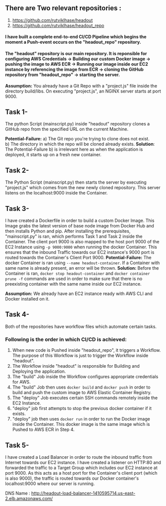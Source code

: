 ## There are Two relevant repositories : 
1) https://github.com/rutviklhase/headout
2) https://github.com/rutviklhase/headout_repo

#### I have built a complete end-to-end CI/CD Pipeline which begins the moment a Push-event occurs on the "headout_repo" repository.

#### The "headout" repository is our main repository. It is reponsible for configuring AWS Credentials -> Building our custom Docker image -> pushing the image to AWS ECR -> Running our image inside our EC2 instance by referencing the image from ECR -> cloning the GitHub repository from "headout_repo" -> starting the server.


**Assumption:** You already have a Git Repo with a "project.js" file inside the directory build/libs. On executing "project.js", an NGINX server starts at port 9000.

## Task 1- 
 The python Script (mainscript.py) inside "headout" repository clones a GitHub repo from the specified URL on the current Machine.

**Potential-Failure:** a) The Git repo you're trying to clone does not exist.  
b) The directory in which the repo will be cloned already exists.
**Solution**: The Potential-Failure b) is irrelevant here as when the application is deployed, it starts up on a fresh new container.

## Task 2- 
 The Python Script (mainscript.py) then starts the server by executing "project.js" which comes from the new newly cloned repository. This server listens on the localhost:9000 inside the Container.

## Task 3- 
I have created a Dockerfile in order to build a custom Docker Image. This Image grabs the latest version of base node image from Docker Hub and then installs Python and pip. After installing the prerequisites, "mainscript.py" is ran, which performs Task 1 and Task 2 inside the Container. The client port 9000 is also mapped to the host port 9000 of the EC2 Instance using `-p 9000:9000` when running the docker Container. This ensures that the inbound Traffic towards our EC2 instance's 9000 port is routed towards the Container's Client Port 9000.
**Potential-Failure:** The docker Container is ran using `--name headout-container`. If a Container with same name is already present, an error will be thrown. 
**Solution:** Before the Container is ran, `docker stop headout-container` and `docker container prune -f` commands are used in order to make sure that there is no preexisting container with the same name inside our EC2 instance.

**Assumption:** We already have an EC2 instance ready with AWS CLI and Docker installed on it. 

## Task 4- 
Both of the repositories have workflow files which automate certain tasks. 

### Following is the order in which CI/CD is achieved: 
1) When new code is Pushed inside "headout_repo", it triggers a Workflow. The purpose of this Workflow is just to trigger the Workflow inside "headout". 
2) The Workflow inside "headout" is responsible for Building and Deploying the application. 
3) The "build" Job inside the Workflow configures appropriate credentials for AWS.
4) The "build" Job then uses `docker build` and `docker push` in order to build and push the custom image to AWS Elastic Container Registry.
5) The "deploy" Job executes certain SSH commands remotely inside the EC2 Instance.
6) "deploy" job first attempts to stop the previous docker container if it exists.
7) "deploy" job then uses `docker run` in order to run the Docker image inside the Container. This docker image is the same image which is Pushed to AWS ECR in Step 4.

## Task 5- 
I have created a Load Balancer in order to route the inbound traffic from Internet towards our EC2 instance. 
I have created a listener on HTTP:80 and forwarded the traffic to a Target Group which includes our EC2 instance at port 9000. As this acts as a host port for the Container's client port (which is also 9000), the traffic is routed towards our Docker container's localhost:9000 where our server is running.

DNS Name : http://headout-load-balancer-1410595714.us-east-2.elb.amazonaws.com/








